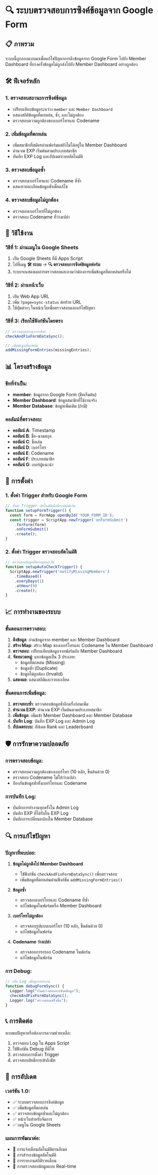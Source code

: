 # 🔍 ระบบตรวจสอบการซิงค์ข้อมูลจาก Google Form

## 📋 ภาพรวม

ระบบนี้ถูกออกแบบมาเพื่อแก้ไขปัญหาการดึงข้อมูลจาก Google Form ไปยัง Member Dashboard ที่บางครั้งข้อมูลไม่ถูกส่งไปยัง Member Dashboard อย่างถูกต้อง

## 🛠️ ฟีเจอร์หลัก

### 1. ตรวจสอบสถานะการซิงค์ข้อมูล
- เปรียบเทียบข้อมูลระหว่าง `member` และ `Member Dashboard`
- แสดงสถิติข้อมูลที่ตกหล่น, ซ้ำ, และไม่ถูกต้อง
- ตรวจสอบความถูกต้องของเบอร์โทรและ Codename

### 2. เพิ่มข้อมูลที่ตกหล่น
- เพิ่มสมาชิกที่สมัครผ่านฟอร์มแต่ยังไม่ได้อยู่ใน Member Dashboard
- คำนวณ EXP เริ่มต้นตามประเภทสมาชิก
- บันทึก EXP Log และอัปเดตระบบอัตโนมัติ

### 3. ตรวจสอบข้อมูลซ้ำ
- ตรวจสอบเบอร์โทรและ Codename ที่ซ้ำ
- แสดงรายละเอียดข้อมูลซ้ำเพื่อแก้ไข

### 4. ตรวจสอบข้อมูลไม่ถูกต้อง
- ตรวจสอบเบอร์โทรที่ไม่ถูกต้อง
- ตรวจสอบ Codename ที่ว่างเปล่า

## 🚀 วิธีใช้งาน

### วิธีที่ 1: ผ่านเมนูใน Google Sheets

1. เปิด Google Sheets ที่มี Apps Script
2. ไปที่เมนู **🛠️ ระบบ** → **🔍 ตรวจสอบการซิงค์ข้อมูลฟอร์ม**
3. ระบบจะแสดงผลการตรวจสอบและถามว่าต้องการเพิ่มข้อมูลที่ตกหล่นหรือไม่

### วิธีที่ 2: ผ่านหน้าเว็บ

1. เปิด Web App URL
2. เพิ่ม `?page=sync-status` ต่อท้าย URL
3. ใช้ปุ่มต่างๆ ในหน้าเว็บเพื่อตรวจสอบและแก้ไขปัญหา

### วิธีที่ 3: เรียกใช้ฟังก์ชันโดยตรง

```javascript
// ตรวจสอบสถานะการซิงค์
checkAndFixFormDataSync();

// เพิ่มข้อมูลที่ตกหล่น
addMissingFormEntries(missingEntries);
```

## 📊 โครงสร้างข้อมูล

### ชีทที่จำเป็น:
- **member**: ข้อมูลจาก Google Form (ชีทเริ่มต้น)
- **Member Dashboard**: ข้อมูลสมาชิกที่ใช้งานจริง
- **Member Database**: ข้อมูลเพิ่มเติม (ถ้ามี)

### คอลัมน์ที่ตรวจสอบ:
- **คอลัมน์ A**: Timestamp
- **คอลัมน์ B**: ชื่อ-นามสกุล
- **คอลัมน์ C**: ชื่อเล่น
- **คอลัมน์ D**: เบอร์โทร
- **คอลัมน์ E**: Codename
- **คอลัมน์ F**: ประเภทสมาชิก
- **คอลัมน์ G**: เบอร์ผู้แนะนำ

## 🔧 การตั้งค่า

### 1. ตั้งค่า Trigger สำหรับ Google Form

```javascript
// ตั้งค่า Trigger อัตโนมัติเมื่อมีการส่งฟอร์ม
function setupFormTrigger() {
  const form = FormApp.openById('YOUR_FORM_ID');
  const trigger = ScriptApp.newTrigger('onFormSubmit')
    .forForm(form)
    .onFormSubmit()
    .create();
}
```

### 2. ตั้งค่า Trigger ตรวจสอบอัตโนมัติ

```javascript
// ตรวจสอบข้อมูลที่ตกหล่นทุกวัน
function setupAutoCheckTrigger() {
  ScriptApp.newTrigger('notifyMissingMembers')
    .timeBased()
    .everyDays(1)
    .atHour(9)
    .create();
}
```

## 📈 การทำงานของระบบ

### ขั้นตอนการตรวจสอบ:

1. **ดึงข้อมูล**: อ่านข้อมูลจาก member และ Member Dashboard
2. **สร้าง Map**: สร้าง Map ของเบอร์โทรและ Codename ใน Member Dashboard
3. **ตรวจสอบ**: เปรียบเทียบข้อมูลจากฟอร์มกับ Member Dashboard
4. **จัดหมวดหมู่**: แยกข้อมูลเป็น 3 ประเภท:
   - ข้อมูลที่ตกหล่น (Missing)
   - ข้อมูลซ้ำ (Duplicate)
   - ข้อมูลไม่ถูกต้อง (Invalid)
5. **แสดงผล**: แสดงสถิติและรายละเอียด

### ขั้นตอนการเพิ่มข้อมูล:

1. **ตรวจสอบซ้ำ**: ตรวจสอบข้อมูลซ้ำอีกครั้งก่อนเพิ่ม
2. **คำนวณ EXP**: คำนวณ EXP เริ่มต้นตามประเภทสมาชิก
3. **เพิ่มข้อมูล**: เพิ่มเข้า Member Dashboard และ Member Database
4. **บันทึก Log**: บันทึก EXP Log และ Admin Log
5. **อัปเดตระบบ**: อัปเดต Rank และ Leaderboard

## 🛡️ การรักษาความปลอดภัย

### การตรวจสอบข้อมูล:
- ตรวจสอบความถูกต้องของเบอร์โทร (10 หลัก, ขึ้นต้นด้วย 0)
- ตรวจสอบ Codename ไม่ให้ว่างเปล่า
- ป้องกันข้อมูลซ้ำทั้งเบอร์โทรและ Codename

### การบันทึก Log:
- บันทึกการทำงานทุกครั้งใน Admin Log
- บันทึก EXP ที่ได้รับใน EXP Log
- บันทึกการเปลี่ยนแปลงใน Member Database

## 🔍 การแก้ไขปัญหา

### ปัญหาที่พบบ่อย:

1. **ข้อมูลไม่ถูกดึงไป Member Dashboard**
   - ใช้ฟังก์ชัน `checkAndFixFormDataSync()` เพื่อตรวจสอบ
   - เพิ่มข้อมูลที่ตกหล่นผ่านฟังก์ชัน `addMissingFormEntries()`

2. **ข้อมูลซ้ำ**
   - ตรวจสอบเบอร์โทรและ Codename ที่ซ้ำ
   - แก้ไขข้อมูลในฟอร์มหรือ Member Dashboard

3. **เบอร์โทรไม่ถูกต้อง**
   - ตรวจสอบรูปแบบเบอร์โทร (10 หลัก, ขึ้นต้นด้วย 0)
   - แก้ไขข้อมูลในฟอร์ม

4. **Codename ว่างเปล่า**
   - ตรวจสอบการกรอก Codename ในฟอร์ม
   - แก้ไขข้อมูลในฟอร์ม

### การ Debug:

```javascript
// เปิด Log เพื่อดูการทำงาน
function debugFormSync() {
  Logger.log("เริ่มตรวจสอบการซิงค์ข้อมูล");
  checkAndFixFormDataSync();
  Logger.log("ตรวจสอบเสร็จสิ้น");
}
```

## 📞 การติดต่อ

หากพบปัญหาหรือต้องการความช่วยเหลือ:
1. ตรวจสอบ Log ใน Apps Script
2. ใช้ฟังก์ชัน Debug ที่มีให้
3. ตรวจสอบการตั้งค่า Trigger
4. ตรวจสอบสิทธิ์การเข้าถึงชีท

## 🔄 การอัปเดต

### เวอร์ชัน 1.0:
- ✅ ระบบตรวจสอบการซิงค์ข้อมูล
- ✅ เพิ่มข้อมูลที่ตกหล่น
- ✅ ตรวจสอบข้อมูลซ้ำและไม่ถูกต้อง
- ✅ หน้าเว็บสำหรับจัดการ
- ✅ เมนูใน Google Sheets

### แผนการพัฒนาต่อ:
- 🔄 การแจ้งเตือนอัตโนมัติผ่านอีเมล
- 🔄 การสำรองข้อมูลอัตโนมัติ
- 🔄 การรายงานสถิติรายเดือน
- 🔄 การตรวจสอบข้อมูลแบบ Real-time 